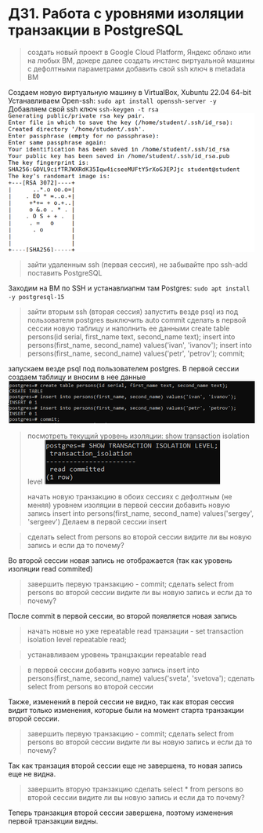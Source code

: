 # ДЗ1. Работа с уровнями изоляции транзакции в PostgreSQL

> создать новый проект в Google Cloud Platform, Яндекс облако или на любых ВМ, докере
> далее создать инстанс виртуальной машины с дефолтными параметрами
> добавить свой ssh ключ в metadata ВМ

Создаем новую виртуальную машину в VirtualBox, Xubuntu 22.04 64-bit
Устанавливаем Open-ssh:
`sudo apt install openssh-server -y`
Добавляем свой ssh ключ
`ssh-keygen -t rsa`
![Image alt](https://github.com/nzimenkov/POSTGRES-HW/blob/OTUS/HW01/создание%20SSH%20ключа.png)


> зайти удаленным ssh (первая сессия), не забывайте про ssh-add
> поставить PostgreSQL

Заходим на ВМ по SSH и устанавлиапнм там Postgres:
`sudo apt install -y postgresql-15`


> зайти вторым ssh (вторая сессия)
> запустить везде psql из под пользователя postgres
> выключить auto commit
> сделать в первой сессии новую таблицу и наполнить ее данными create table persons(id serial, first_name text, second_name text); insert into persons(first_name, second_name) values('ivan', 'ivanov'); insert into persons(first_name, second_name) values('petr', 'petrov'); commit;

запускаем везде psql под пользователем postgres. В первой сессии создаем таблицу и вносим в нее данные
![Image alt](https://github.com/nzimenkov/POSTGRES-HW/blob/OTUS/HW01/2.png)

> посмотреть текущий уровень изоляции: show transaction isolation level
![Image alt](https://github.com/nzimenkov/POSTGRES-HW/blob/OTUS/HW01/3.png)
> 
> начать новую транзакцию в обоих сессиях с дефолтным (не меняя) уровнем изоляции
> в первой сессии добавить новую запись insert into persons(first_name, second_name) values('sergey', 'sergeev')
Делаем в первой сессии insert

> сделать select from persons во второй сессии
> видите ли вы новую запись и если да то почему?

Во второй сессии новая запись не отображается (так как уровень изоляции read commited)

> завершить первую транзакцию - commit;
> сделать select from persons во второй сессии
> видите ли вы новую запись и если да то почему?

После commit в первой сессии, во второй появляется новая запись

> начать новые но уже repeatable read транзации - set transaction isolation level repeatable read;

> устанавливаем уровень транцзакции repeatable read

> в первой сессии добавить новую запись insert into persons(first_name, second_name) values('sveta', 'svetova');
> сделать select from persons во второй сессии

Также, изменений в перой сессии не видно, так как вторая сессия видит только изменения, которые были на момент старта транзакции второй сессии.

> завершить первую транзакцию - commit;
> сделать select from persons во второй сессии
> видите ли вы новую запись и если да то почему?


Так как транзация второй сессии еще не завершена, то новая запись еще не видна.

> завершить вторую транзакцию
> сделать select * from persons во второй сессии
> видите ли вы новую запись и если да то почему?

Теперь транзакция второй сессии завершена, поэтому изменения первой транзакции видны.
